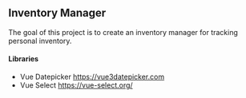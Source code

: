 ## Inventory Manager

The goal of this project is to create an inventory manager for tracking personal inventory.

#### Libraries
* Vue Datepicker https://vue3datepicker.com
* Vue Select https://vue-select.org/
